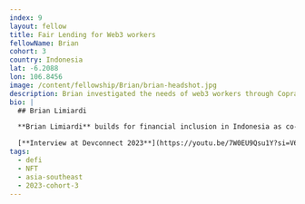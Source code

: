 ```yaml
---
index: 9
layout: fellow
title: Fair Lending for Web3 workers
fellowName: Brian
cohort: 3
country: Indonesia
lat: -6.2088
lon: 106.8456
image: /content/fellowship/Brian/brian-headshot.jpg
description: Brian investigated the needs of web3 workers through Copra Finance, a startup that designs web3 financial products for working folks in Jakarta, Indonesia
bio: |
  ## Brian Limiardi

  **Brian Limiardi** builds for financial inclusion in Indonesia as co-founder of [Copra](https://www.copra.finance/). While access to personal loans is available through banks, there are many contexts in which the only way to get a loan for business is through informal lenders (read: loan sharks). For folks who choose to work and invoice in cryptocurrency, access to even simple legacy financial tools like personal or small business loans can be an obstacle. For his Fellowship, Brian will focus on researching the needs and realities of the growing demographic of workers and small businesses who use crypto as a primary means of invoicing and bookkeeping.

  [**Interview at Devconnect 2023**](https://youtu.be/7W0EU9Qsu1Y?si=V6omURU5MijzUPxe)
tags:
  - defi
  - NFT
  - asia-southeast
  - 2023-cohort-3
---
```

